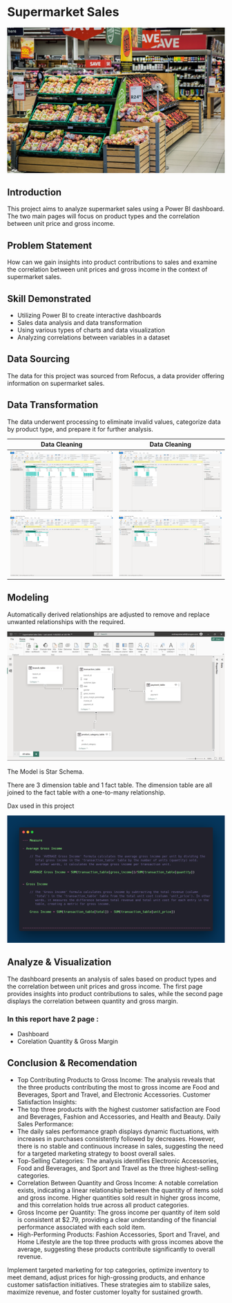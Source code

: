 # Supermarket Sales

![](supermarket_hero.jpg)

## Introduction
This project aims to analyze supermarket sales using a Power BI dashboard. The two main pages will focus on product types and the correlation between unit price and gross income.

## Problem Statement
How can we gain insights into product contributions to sales and examine the correlation between unit prices and gross income in the context of supermarket sales.

## Skill Demonstrated
- Utilizing Power BI to create interactive dashboards
- Sales data analysis and data transformation
- Using various types of charts and data visualization
- Analyzing correlations between variables in a dataset

## Data Sourcing
The data for this project was sourced from Refocus, a data provider offering information on supermarket sales.

## Data Transformation
The data underwent processing to eliminate invalid values, categorize data by product type, and prepare it for further analysis.

| Data Cleaning | Data Cleaning |
| -------------- | -------------- |
| ![Data Cleaning 1](dc_1.png) | ![Data Cleaning 2](dc_2.png) |
| ![Data Cleaning 3](dc_3.png) | ![Data Cleaning 4](dc_4.png) |



## Modeling
Automatically derived relationships are adjusted to remove and replace unwanted relationships with the required.

![](relationship_table.png)

The Model is Star Schema.

There are 3 dimension table and 1 fact table. The dimension table are all joined to the fact table with a one-to-many relationship.

Dax used in this project

![](dax_measure_supermarket.png)

## Analyze & Visualization
The dashboard presents an analysis of sales based on product types and the correlation between unit prices and gross income. The first page provides insights into product contributions to sales, while the second page displays the correlation between quantity and gross margin.

### In this report have 2 page :
- Dashboard
- Corelation Quantity & Gross Margin

## Conclusion & Recomendation

- Top Contributing Products to Gross Income:
  The analysis reveals that the three products contributing the most to gross income are Food and Beverages, Sport and Travel, and Electronic Accessories.
  Customer Satisfaction Insights:
- The top three products with the highest customer satisfaction are Food and Beverages, Fashion and Accessories, and Health and Beauty.
  Daily Sales Performance:
- The daily sales performance graph displays dynamic fluctuations, with increases in purchases consistently followed by decreases. However, there is no stable and continuous increase in sales, 
  suggesting the need for a targeted marketing strategy to boost overall sales.
- Top-Selling Categories:
  The analysis identifies Electronic Accessories, Food and Beverages, and Sport and Travel as the three highest-selling categories.
- Correlation Between Quantity and Gross Income:
  A notable correlation exists, indicating a linear relationship between the quantity of items sold and gross income. Higher quantities sold result in higher gross income, and this correlation 
  holds true across all product categories.
- Gross Income per Quantity:
  The gross income per quantity of item sold is consistent at $2.79, providing a clear understanding of the financial performance associated with each sold item.
- High-Performing Products:
  Fashion Accessories, Sport and Travel, and Home Lifestyle are the top three products with gross incomes above the average, suggesting these products contribute significantly to overall revenue.


Implement targeted marketing for top categories, optimize inventory to meet demand, adjust prices for high-grossing products, and enhance customer satisfaction initiatives. These strategies aim to stabilize sales, maximize revenue, and foster customer loyalty for sustained growth.
